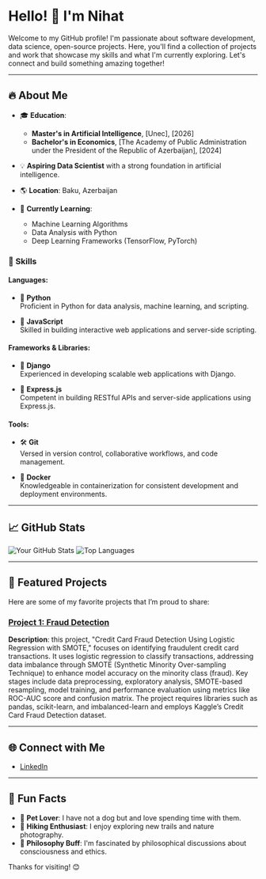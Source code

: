 # Hello! 👋 I'm Nihat

Welcome to my GitHub profile! I'm passionate about software development, data science, open-source projects. Here, you'll find a collection of projects and work that showcase my skills and what I'm currently exploring. Let's connect and build something amazing together!

---

## 🔥 About Me

- 🎓 **Education**:
  - **Master's in Artificial Intelligence**, [Unec], [2026]
  - **Bachelor's in Economics**, [The Academy of Public Administration under the President of the Republic of Azerbaijan], [2024]

- 💡 **Aspiring Data Scientist** with a strong foundation in artificial intelligence.

- 🌎 **Location**: Baku, Azerbaijan

- 🌱 **Currently Learning**:
  - Machine Learning Algorithms
  - Data Analysis with Python
  - Deep Learning Frameworks (TensorFlow, PyTorch)

### 💼 Skills

#### Languages:

- 🐍 **Python**  
  Proficient in Python for data analysis, machine learning, and scripting.

- 📜 **JavaScript**  
  Skilled in building interactive web applications and server-side scripting.

#### Frameworks & Libraries:

- 🦄 **Django**  
  Experienced in developing scalable web applications with Django.

- 🚀 **Express.js**  
  Competent in building RESTful APIs and server-side applications using Express.js.

#### Tools:

- 🛠️ **Git**  
  Versed in version control, collaborative workflows, and code management.

- 🐳 **Docker**  
  Knowledgeable in containerization for consistent development and deployment environments.


---

## 📈 GitHub Stats
![Your GitHub Stats](https://github-readme-stats.vercel.app/api?username=nihad-rusanov&show_icons=true&theme=radical)
![Top Languages](https://github-readme-stats.vercel.app/api/top-langs/?username=nihad-rusanov&layout=compact&theme=radical)

---

## 📂 Featured Projects
Here are some of my favorite projects that I’m proud to share:

### [Project 1: Fraud Detection](https://github.com/nihad-rusanov/fraud-detection)
**Description**: this project, "Credit Card Fraud Detection Using Logistic Regression with SMOTE," focuses on identifying fraudulent credit card transactions. It uses logistic regression to classify transactions, addressing data imbalance through SMOTE (Synthetic Minority Over-sampling Technique) to enhance model accuracy on the minority class (fraud). Key stages include data preprocessing, exploratory analysis, SMOTE-based resampling, model training, and performance evaluation using metrics like ROC-AUC score and confusion matrix. The project requires libraries such as pandas, scikit-learn, and imbalanced-learn and employs Kaggle’s Credit Card Fraud Detection dataset.

<!-- ### [Project 2: Project Name](https://github.com/YourUsername/ProjectName)
**Description**: Brief description of what this project is about.

### [Project 3: Project Name](https://github.com/YourUsername/ProjectName)
**Description**: Brief description of what this project is about. -->

---

## 🌐 Connect with Me
- [LinkedIn](https://www.linkedin.com/in/nihad-rusanov-33802b279)
<!-- [Twitter](https://twitter.com/YourUsername)
- [Portfolio](https://yourwebsite.com) -->

---

## 🎉 Fun Facts
- 🐶 **Pet Lover**: I have not a dog but and love spending time with them.
- 🌄 **Hiking Enthusiast**: I enjoy exploring new trails and nature photography.
- 🧠 **Philosophy Buff**: I'm fascinated by philosophical discussions about consciousness and ethics.


Thanks for visiting! 😊

















